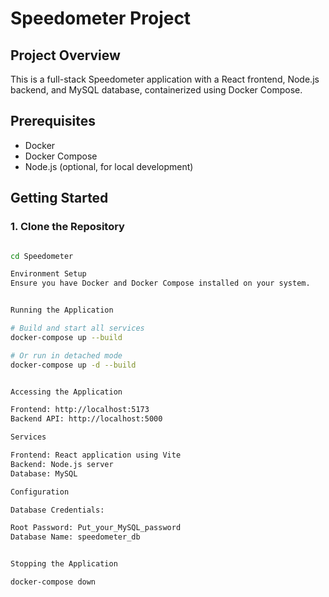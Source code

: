 # Speedometer Project

## Project Overview
This is a full-stack Speedometer application with a React frontend, Node.js backend, and MySQL database, containerized using Docker Compose.

## Prerequisites
- Docker
- Docker Compose
- Node.js (optional, for local development)


## Getting Started

### 1. Clone the Repository
```bash

cd Speedometer

Environment Setup
Ensure you have Docker and Docker Compose installed on your system.


Running the Application

# Build and start all services
docker-compose up --build

# Or run in detached mode
docker-compose up -d --build


Accessing the Application

Frontend: http://localhost:5173
Backend API: http://localhost:5000

Services

Frontend: React application using Vite
Backend: Node.js server
Database: MySQL

Configuration

Database Credentials:

Root Password: Put_your_MySQL_password
Database Name: speedometer_db


Stopping the Application

docker-compose down